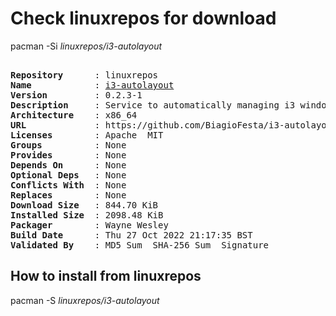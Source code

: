 # Check linuxrepos for download

pacman -Si *linuxrepos/i3-autolayout*

<div class="highlight"><pre class="highlight"><text>
<b>Repository</b>      : linuxrepos
<b>Name</b>            : <a href="../../x86_64/i3-autolayout-0.2.3-1-x86_64.pkg.tar.zst">i3-autolayout</a>
<b>Version</b>         : 0.2.3-1
<b>Description</b>     : Service to automatically managing i3 window manager layout
<b>Architecture</b>    : x86_64
<b>URL</b>             : https://github.com/BiagioFesta/i3-autolayout
<b>Licenses</b>        : Apache  MIT
<b>Groups</b>          : None
<b>Provides</b>        : None
<b>Depends On</b>      : None
<b>Optional Deps</b>   : None
<b>Conflicts With</b>  : None
<b>Replaces</b>        : None
<b>Download Size</b>   : 844.70 KiB
<b>Installed Size</b>  : 2098.48 KiB
<b>Packager</b>        : Wayne Wesley <wayne6324@gmail.com>
<b>Build Date</b>      : Thu 27 Oct 2022 21:17:35 BST
<b>Validated By</b>    : MD5 Sum  SHA-256 Sum  Signature
</text></pre></div>

## How to install from linuxrepos

pacman -S *linuxrepos/i3-autolayout*
